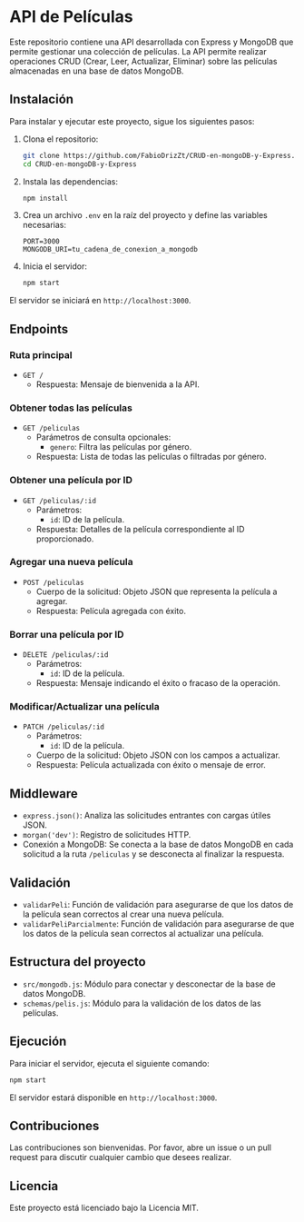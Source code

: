 
# API de Películas

Este repositorio contiene una API desarrollada con Express y MongoDB que permite gestionar una colección de películas. La API permite realizar operaciones CRUD (Crear, Leer, Actualizar, Eliminar) sobre las películas almacenadas en una base de datos MongoDB.

## Instalación

Para instalar y ejecutar este proyecto, sigue los siguientes pasos:

1. Clona el repositorio:
    ```sh
    git clone https://github.com/FabioDrizZt/CRUD-en-mongoDB-y-Express.git
    cd CRUD-en-mongoDB-y-Express
    ```

2. Instala las dependencias:
    ```sh
    npm install
    ```

3. Crea un archivo `.env` en la raíz del proyecto y define las variables necesarias:
    ```env
    PORT=3000
    MONGODB_URI=tu_cadena_de_conexion_a_mongodb
    ```

4. Inicia el servidor:
    ```sh
    npm start
    ```

El servidor se iniciará en `http://localhost:3000`.

## Endpoints

### Ruta principal

- `GET /`
    - Respuesta: Mensaje de bienvenida a la API.

### Obtener todas las películas

- `GET /peliculas`
    - Parámetros de consulta opcionales:
        - `genero`: Filtra las películas por género.
    - Respuesta: Lista de todas las películas o filtradas por género.

### Obtener una película por ID

- `GET /peliculas/:id`
    - Parámetros:
        - `id`: ID de la película.
    - Respuesta: Detalles de la película correspondiente al ID proporcionado.

### Agregar una nueva película

- `POST /peliculas`
    - Cuerpo de la solicitud: Objeto JSON que representa la película a agregar.
    - Respuesta: Película agregada con éxito.

### Borrar una película por ID

- `DELETE /peliculas/:id`
    - Parámetros:
        - `id`: ID de la película.
    - Respuesta: Mensaje indicando el éxito o fracaso de la operación.

### Modificar/Actualizar una película

- `PATCH /peliculas/:id`
    - Parámetros:
        - `id`: ID de la película.
    - Cuerpo de la solicitud: Objeto JSON con los campos a actualizar.
    - Respuesta: Película actualizada con éxito o mensaje de error.

## Middleware

- `express.json()`: Analiza las solicitudes entrantes con cargas útiles JSON.
- `morgan('dev')`: Registro de solicitudes HTTP.
- Conexión a MongoDB: Se conecta a la base de datos MongoDB en cada solicitud a la ruta `/peliculas` y se desconecta al finalizar la respuesta.

## Validación

- `validarPeli`: Función de validación para asegurarse de que los datos de la película sean correctos al crear una nueva película.
- `validarPeliParcialmente`: Función de validación para asegurarse de que los datos de la película sean correctos al actualizar una película.

## Estructura del proyecto

- `src/mongodb.js`: Módulo para conectar y desconectar de la base de datos MongoDB.
- `schemas/pelis.js`: Módulo para la validación de los datos de las películas.

## Ejecución

Para iniciar el servidor, ejecuta el siguiente comando:

```sh
npm start
```

El servidor estará disponible en `http://localhost:3000`.

## Contribuciones

Las contribuciones son bienvenidas. Por favor, abre un issue o un pull request para discutir cualquier cambio que desees realizar.

## Licencia

Este proyecto está licenciado bajo la Licencia MIT.
